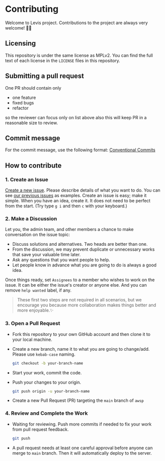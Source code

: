 # Contributing

Welcome to Levis project. Contributions to the project are always very welcome! 🙏🏽


## Licensing

This repository is under the same license as MPLv2. You can find the full text of each license in the `LICENSE` files in this repository.


## Submitting a pull request
One PR should contain only
- one feature
- fixed bugs
- refactor

so the reviewer can focus only on list above also this will keep PR in a reasonable size to review.


## Commit message
For the commit message, use the following format: [Conventional Commits](https://www.conventionalcommits.org/en/v1.0.0/#specification)


## How to contribute

<!-- ![how to contribute flow diagram](assets/images/how-to-contribute.png) -->

### 1. Create an Issue
[Create a new issue](https://github.com/jumpbox-academy/levis/issues/new). Please describe details of what you want to do. You can see [our previous issues](https://github.com/jumpbox-academy/levis/issues) as examples. Create an issue is easy; make it simple. When you have an idea, create it. It does not need to be perfect from the start. (Try type `g i` and then `c` with your keyboard.)

### 2. Make a Discussion
Let you, the admin team, and other members a chance to make conversation on the issue topic:

  - Discuss solutions and alternatives. Two heads are better than one.
  - From the discussion, we may prevent duplicate or unnecessary works that save your valuable time later.
  - Ask any questions that you want people to help.
  - Let people know in advance what you are going to do is always a good idea.

Once things ready, set `Assignees` to a member who wishes to work on the issue. It can be either the issue's creator or anyone else. And you can remove `help wanted` label, if any.

> These first two steps are not required in all scenarios, but we encourage you because more collaboration makes things better and more enjoyable.✨

### 3. Open a Pull Request
- Fork this repository to your own GitHub account and then clone it to your local machine.
- Create a new branch, name it to what you are going to change/add. Please use `kebab-case` naming.
  ```sh
  git checkout -b your-branch-name
  ```
- Start your work, commit the code.
- Push your changes to your origin.
  ```sh
  git push origin -u your-branch-name
  ```

- Create a new Pull Request (PR) targeting the `main` branch of `awsp`

### 4. Review and Complete the Work
- Waiting for reviewing. Push more commits if needed to fix your work from pull request feedback.
  ```sh
  git push
  ```
- A pull request needs at least one careful approval before anyone can merge to `main` branch. Then it will automatically deploy to the server.
